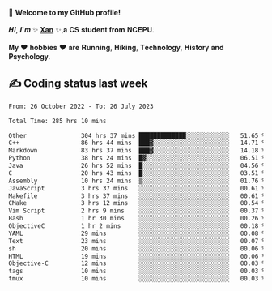 🎉 **Welcome to my GitHub profile!**</br></br>
𝑯𝒊, 𝑰'𝒎 ✨ [𝐗𝐚𝐧](https://xancoding.cn/) ✨,𝐚 𝐂𝐒 𝐬𝐭𝐮𝐝𝐞𝐧𝐭 𝐟𝐫𝐨𝐦 𝐍𝐂𝐄𝐏𝐔.</br></br>
𝐌𝐲 ❤ 𝐡𝐨𝐛𝐛𝐢𝐞𝐬 ❤ 𝐚𝐫𝐞 𝐑𝐮𝐧𝐧𝐢𝐧𝐠, 𝐇𝐢𝐤𝐢𝐧𝐠, 𝐓𝐞𝐜𝐡𝐧𝐨𝐥𝐨𝐠𝐲, 𝐇𝐢𝐬𝐭𝐨𝐫𝐲 𝐚𝐧𝐝 𝐏𝐬𝐲𝐜𝐡𝐨𝐥𝐨𝐠𝐲.

## ✍️ Coding status last week
<!--START_SECTION:waka-->

```txt
From: 26 October 2022 - To: 26 July 2023

Total Time: 285 hrs 10 mins

Other               304 hrs 37 mins █████████████░░░░░░░░░░░░   51.65 %
C++                 86 hrs 44 mins  ███▓░░░░░░░░░░░░░░░░░░░░░   14.71 %
Markdown            83 hrs 37 mins  ███▓░░░░░░░░░░░░░░░░░░░░░   14.18 %
Python              38 hrs 24 mins  █▓░░░░░░░░░░░░░░░░░░░░░░░   06.51 %
Java                26 hrs 52 mins  █░░░░░░░░░░░░░░░░░░░░░░░░   04.56 %
C                   20 hrs 43 mins  █░░░░░░░░░░░░░░░░░░░░░░░░   03.51 %
Assembly            10 hrs 24 mins  ▒░░░░░░░░░░░░░░░░░░░░░░░░   01.76 %
JavaScript          3 hrs 37 mins   ░░░░░░░░░░░░░░░░░░░░░░░░░   00.61 %
Makefile            3 hrs 37 mins   ░░░░░░░░░░░░░░░░░░░░░░░░░   00.61 %
CMake               3 hrs 12 mins   ░░░░░░░░░░░░░░░░░░░░░░░░░   00.54 %
Vim Script          2 hrs 9 mins    ░░░░░░░░░░░░░░░░░░░░░░░░░   00.37 %
Bash                1 hr 30 mins    ░░░░░░░░░░░░░░░░░░░░░░░░░   00.26 %
ObjectiveC          1 hr 2 mins     ░░░░░░░░░░░░░░░░░░░░░░░░░   00.18 %
YAML                29 mins         ░░░░░░░░░░░░░░░░░░░░░░░░░   00.08 %
Text                23 mins         ░░░░░░░░░░░░░░░░░░░░░░░░░   00.07 %
sh                  20 mins         ░░░░░░░░░░░░░░░░░░░░░░░░░   00.06 %
HTML                19 mins         ░░░░░░░░░░░░░░░░░░░░░░░░░   00.06 %
Objective-C         12 mins         ░░░░░░░░░░░░░░░░░░░░░░░░░   00.03 %
tags                10 mins         ░░░░░░░░░░░░░░░░░░░░░░░░░   00.03 %
tmux                10 mins         ░░░░░░░░░░░░░░░░░░░░░░░░░   00.03 %
```

<!--END_SECTION:waka-->


<!-- ## 📈 My GitHub Stats
<p align="center">
    <img height="137px" src="https://github-readme-stats.vercel.app/api?username=Xancoding&hide_title=true&hide_border=true&show_icons=trueline_height=21&text_color=000&icon_color=000&bg_color=0,ea6161,ffc64d,fffc4d,52fa5a&theme=graywhite" /> 
    <img src="https://github-readme-stats.vercel.app/api/top-langs/?username=Xancoding&hide_title=true&hide_border=true&layout=compact&langs_count=6&text_color=000&icon_color=fff&bg_color=0,52fa5a,4dfcff,c64dff&theme=graywhite" /> 
</p> -->

<!-- ## 🔥 My GitHub activities of last 31 days.
<div align="center"> <img src="https://activity-graph.herokuapp.com/graph?username=XanCoding&theme=xcode" /> </div> -->

<!-- <p align="center"> 
  Visitor count<br/>
  <img src="https://profile-counter.glitch.me/xancoding/count.svg" />
</p> -->
